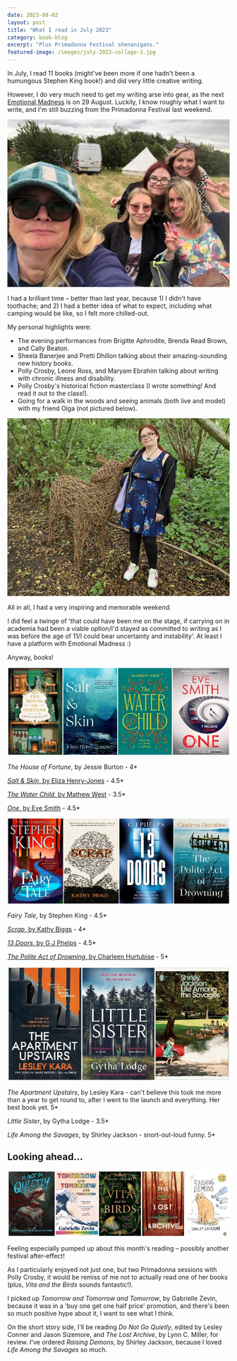 ```yaml
---
date: 2023-08-02
layout: post
title: "What I read in July 2023"
category: book-blog
excerpt: "Plus Primadonna Festival shenanigans."
featured-image: /images/july-2023-collage-2.jpg
---
```


In July, I read 11 books (might've been more if one hadn't been a humungous Stephen King book!) and did very little creative writing.

However, I do very much need to get my writing arse into gear, as the next [Emotional Madness](https://www.colchesterartscentre.com/events/performance/emotional-madness-with-maryann-mates-3/) is on 29 August. Luckily, I know roughly what I want to write, and I'm still buzzing from the Primadonna Festival last weekend.

![Five women pose for a selfie in a camping field](/images/primadonna-2023.jpg)

I had a brilliant time &ndash; better than last year, because 1) I didn't have toothache; and 2) I had a better idea of what to expect, including what camping would be like, so I felt more chilled-out.

My personal highlights were:

* The evening performances from Brigitte Aphrodite, Brenda Read Brown, and Cally Beaton.
* Sheela Banerjee and Pretti Dhillon talking about their amazing-sounding new history books.
* Polly Crosby, Leone Ross, and Maryam Ebrahim talking about writing with chronic illness and disability.
* Polly Crosby's historical fiction masterclass (I wrote something! And read it out to the class!).
* Going for a walk in the woods and seeing animals (both live and model) with my friend Olga (not pictured below).

![A woman standing next to a chest-height model deer made out of sticks, in woodland](/images/alice-with-deer.jpg)

All in all, I had a very inspiring and memorable weekend.

I did feel a twinge of 'that could have been me on the stage, if carrying on in academia had been a viable option/I'd stayed as committed to writing as I was before the age of 11/I could bear uncertainty and instability'. At least I have a platform with Emotional Madness :) 

Anyway, books!

![The House of Fortune, Salt & Skin, The Water Child, One](/images/july-2023-collage-1.jpg)

<cite>The House of Fortune</cite>, by Jessie Burton - 4*

[<cite>Salt & Skin</cite>, by Eliza Henry-Jones](/blog-tour-salt-and-skin/) - 4.5*

[<cite>The Water Child</cite>, by Mathew West](/blog-tour-the-water-child/) - 3.5*

[<cite>One</cite>, by Eve Smith](/blog-tour-one/) - 4.5*

![Fairy Tale, Scrap, 13 Doors, The Polite Act of Drowning](/images/july-2023-collage-2.jpg)

<cite>Fairy Tale</cite>, by Stephen King - 4.5*

[<cite>Scrap</cite>, by Kathy Biggs](/blog-tour-scrap/) - 4*

[<cite>13 Doors</cite>, by G J Phelps](/blog-tour-13-doors/) - 4.5*

[<cite>The Polite Act of Drowning</cite>, by Charleen Hurtubise](/blog-tour-the-polite-act-of-drowning/) - 5*

![The Apartment Upstairs, Little Sister, Life Among the Savages](/images/july-2023-collage-3.jpg)

<cite>The Apartment Upstairs</cite>, by Lesley Kara - can't believe this took me more than a year to get round to, after I went to the launch and everything. Her best book yet. 5*

<cite>Little Sister</cite>, by Gytha Lodge - 3.5*

<cite>Life Among the Savages</cite>, by Shirley Jackson - snort-out-loud funny. 5*

## Looking ahead...

![Do Not Go Quietly, Tomorrow and Tomorrow and Tomorrow, Vita and the Birds, The Lost Archive, Raising Demons](/images/july-2023-collage-4.jpg)

Feeling especially pumped up about this month's reading &ndash; possibly another festival after-effect!

As I particularly enjoyed not just one, but two Primadonna sessions with Polly Crosby, it would be remiss of me not to actually read one of her books (plus, <cite>Vita and the Birds</cite> sounds fantastic!).

I picked up <cite>Tomorrow and Tomorrow and Tomorrow</cite>, by Gabrielle Zevin, because it was in a 'buy one get one half price' promotion, and there's been so much positive hype about it, I want to see what I think.

On the short story side, I'll be reading <cite>Do Not Go Quietly</cite>, edited by Lesley Conner and Jason Sizemore, and <cite>The Lost Archive</cite>, by Lynn C. Miller, for review. I've ordered <cite>Raising Demons</cite>, by Shirley Jackson, because I loved <cite>Life Among the Savages</cite> so much.